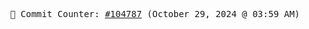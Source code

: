 <p align="center">
    <samp>
        📮 Commit Counter: <a href="https://github.com/Javascript-void0/Javascript-void0/commits/main">#104787</a> (October 29, 2024 @ 03:59 AM)
    </samp>
</p>